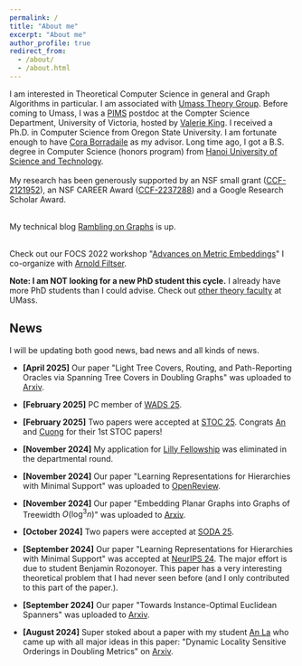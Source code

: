 ```yaml
---
permalink: /
title: "About me"
excerpt: "About me"
author_profile: true
redirect_from: 
  - /about/
  - /about.html
---
```


I am interested in Theoretical Computer Science in general and Graph Algorithms in particular. I am associated with [Umass Theory Group](https://www.cics.umass.edu/research/area/theoretical-computer-science). Before coming to Umass, I was a <a href = "http://www.pims.math.ca/scientific/postdoctoral/postdoctoral-fellows#pdf-2018">PIMS</a> postdoc at the Compter Science Department, University of Victoria, hosted by <a href = "http://webhome.cs.uvic.ca/~val/">Valerie King</a>.  I received a Ph.D. in Computer Science from Oregon State University. I am fortunate enough to have <a href="http://blogs.oregonstate.edu/glencora/">Cora Borradaile</a> as my advisor. Long time ago, I got a B.S. degree in Computer Science (honors program) from <a href="http://en.hust.edu.vn/home">Hanoi University of Science and Technology</a>.  <br>
<br> My research has been generously supported by an NSF small grant  ([CCF-2121952](https://www.nsf.gov/awardsearch/showAward?AWD_ID=2121952)), an NSF CAREER Award ([CCF-2237288](https://www.nsf.gov/awardsearch/showAward?AWD_ID=2237288)) and a Google Research Scholar Award.

<br> My technical blog [Rambling on Graphs](https://minorfree.github.io) is up. <br>


<br> Check out our FOCS 2022 workshop "[Advances on Metric Embeddings](https://hackmd.io/@3S70qBUwTR6_CErLY2dm4A/SJfp46KGi)" I co-organize with [Arnold Filtser](https://arnold.filtser.com).
<br>

**Note: I am NOT looking for a new PhD student this cycle.** I already have more PhD students than I could advise. Check out [other theory faculty](https://theory.cs.umass.edu) at UMass.<br>

## News

I will be updating both good news, bad news and all kinds of news. 

 - **[April 2025]** Our paper "Light Tree Covers, Routing, and Path-Reporting Oracles via Spanning Tree Covers in Doubling Graphs" was uploaded to [Arxiv](https://arxiv.org/abs/2503.22669).

 - **[February 2025]** PC member of [WADS  25](https://cccg-wads-2025.eecs.yorku.ca/WADS%202025.html). 

 - **[February 2025]** Two papers were accepted at [STOC  25](https://acm-stoc.org/stoc2025/). Congrats [An](https://anla-cs.github.io) and [Cuong](https://thanvietcuong.github.io) for their 1st STOC papers! 
 
 - **[November 2024]** My application for [Lilly Fellowship](https://www.umass.edu/ctl/lilly-fellowship-teaching-excellence) was eliminated in the departmental round. 
 
 - **[November 2024]** Our paper "Learning Representations for Hierarchies with Minimal Support" was uploaded to [OpenReview](https://openreview.net/forum?id=HFS800reZK).

 - **[November 2024]** Our paper "Embedding Planar Graphs into Graphs of Treewidth $O(\log^3n)$" was uploaded to [Arxiv](https://arxiv.org/abs/2411.00216).
 
 - **[October 2024]** Two papers were accepted at [SODA 25](https://www.siam.org/conferences/cm/conference/soda25). 
 
- **[September 2024]** Our paper "Learning Representations for Hierarchies with Minimal Support" was accepted at [NeurIPS 24](https://nips.cc/virtual/2024/papers.html?filter=titles). The major effort is due to student Benjamin Rozonoyer. This paper has a very interesting theoretical problem that I had never seen before (and I only contributed to this part of the paper.).

 - **[September 2024]** Our paper "Towards Instance-Optimal Euclidean Spanners" was uploaded to [Arxiv](https://arxiv.org/abs/2409.08227).
 
 - **[August 2024]** Super stoked about a paper with my student [An La](https://anla-cs.github.io) who came up with all major ideas in this paper: "Dynamic Locality Sensitive Orderings in Doubling Metrics" on [Arxiv](https://arxiv.org/abs/2408.14617).
  


 


